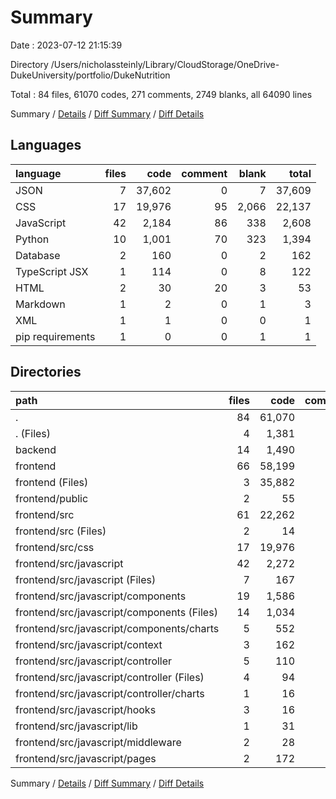 # Summary

Date : 2023-07-12 21:15:39

Directory /Users/nicholassteinly/Library/CloudStorage/OneDrive-DukeUniversity/portfolio/DukeNutrition

Total : 84 files,  61070 codes, 271 comments, 2749 blanks, all 64090 lines

Summary / [Details](details.md) / [Diff Summary](diff.md) / [Diff Details](diff-details.md)

## Languages
| language | files | code | comment | blank | total |
| :--- | ---: | ---: | ---: | ---: | ---: |
| JSON | 7 | 37,602 | 0 | 7 | 37,609 |
| CSS | 17 | 19,976 | 95 | 2,066 | 22,137 |
| JavaScript | 42 | 2,184 | 86 | 338 | 2,608 |
| Python | 10 | 1,001 | 70 | 323 | 1,394 |
| Database | 2 | 160 | 0 | 2 | 162 |
| TypeScript JSX | 1 | 114 | 0 | 8 | 122 |
| HTML | 2 | 30 | 20 | 3 | 53 |
| Markdown | 1 | 2 | 0 | 1 | 3 |
| XML | 1 | 1 | 0 | 0 | 1 |
| pip requirements | 1 | 0 | 0 | 1 | 1 |

## Directories
| path | files | code | comment | blank | total |
| :--- | ---: | ---: | ---: | ---: | ---: |
| . | 84 | 61,070 | 271 | 2,749 | 64,090 |
| . (Files) | 4 | 1,381 | 0 | 4 | 1,385 |
| backend | 14 | 1,490 | 70 | 327 | 1,887 |
| frontend | 66 | 58,199 | 201 | 2,418 | 60,818 |
| frontend (Files) | 3 | 35,882 | 0 | 4 | 35,886 |
| frontend/public | 2 | 55 | 20 | 3 | 78 |
| frontend/src | 61 | 22,262 | 181 | 2,411 | 24,854 |
| frontend/src (Files) | 2 | 14 | 9 | 3 | 26 |
| frontend/src/css | 17 | 19,976 | 95 | 2,066 | 22,137 |
| frontend/src/javascript | 42 | 2,272 | 77 | 342 | 2,691 |
| frontend/src/javascript (Files) | 7 | 167 | 6 | 22 | 195 |
| frontend/src/javascript/components | 19 | 1,586 | 24 | 231 | 1,841 |
| frontend/src/javascript/components (Files) | 14 | 1,034 | 16 | 117 | 1,167 |
| frontend/src/javascript/components/charts | 5 | 552 | 8 | 114 | 674 |
| frontend/src/javascript/context | 3 | 162 | 13 | 35 | 210 |
| frontend/src/javascript/controller | 5 | 110 | 6 | 20 | 136 |
| frontend/src/javascript/controller (Files) | 4 | 94 | 6 | 13 | 113 |
| frontend/src/javascript/controller/charts | 1 | 16 | 0 | 7 | 23 |
| frontend/src/javascript/hooks | 3 | 16 | 8 | 6 | 30 |
| frontend/src/javascript/lib | 1 | 31 | 0 | 1 | 32 |
| frontend/src/javascript/middleware | 2 | 28 | 0 | 3 | 31 |
| frontend/src/javascript/pages | 2 | 172 | 20 | 24 | 216 |

Summary / [Details](details.md) / [Diff Summary](diff.md) / [Diff Details](diff-details.md)